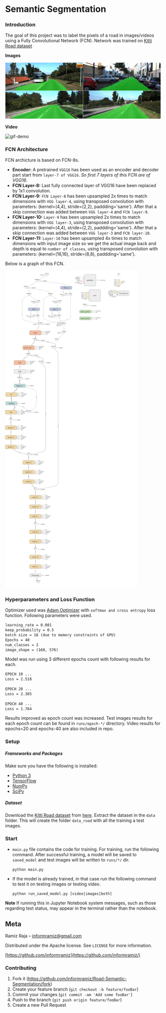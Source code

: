 # Semantic Segmentation
### Introduction
The goal of this project was to label the pixels of a road in images/videos using a Fully Convolutional Network (FCN). Network was trained on [Kitti Road dataset](http://www.cvlibs.net/datasets/kitti/eval_road.php)

**Images**

![demo-images-combined](visualization/demo-images-combined.jpg)

**Video**

![gif-demo](visualization/gif-demo.gif)

### FCN Architecture

FCN archicture is based on FCN-8s.

- **Encoder:** A pretrained `VGG16` has been used as an encoder and decoder part start from `layer-7 of VGG16`. _So first 7 layers of this FCN are of VGG16_.
- **FCN Layer-8:** Last fully connected layer of VGG16 have been replaced by 1x1 convolution.
- **FCN Layer-9:** `FCN Layer-8` has been upsampled 2x times to match dimensions with `VGG layer-4`, using transposed convolution with parameters: (kernel=(4,4), stride=(2,2), paddding='same'). After that a skip connection was added between `VGG layer-4` and `FCN layer-9`.
- **FCN Layer-10:** `Layer-9` has been upsampled 2x times to match dimensions with `VGG layer-3`, using transposed convolution with parameters: (kernel=(4,4), stride=(2,2), paddding='same'). After that a skip connection was added between `VGG layer-3` and `FCN layer-10`.
- **FCN Layer-11:** `Layer-10` has been upsampled 4x times to match dimensions with input image size so we get the actual image back and depth is equal to `number of classes`, using transposed convolution with parameters: (kernel=(16,16), stride=(8,8), paddding='same').

Below is a graph of this FCN. 

![FCN-graph](visualization/graph.png)

### Hyperparameters and Loss Function

Optimizer used was [Adam Optimizer](https://www.tensorflow.org/api_docs/python/tf/train/AdamOptimizer) with `softmax and cross entropy` loss function. Following parameters were used.

```
learning_rate = 0.001
keep_probability = 0.5
batch size = 16 (due to memory constraints of GPU)
Epochs = 40
num_classes = 2
image_shape = (160, 576)
```

Model was run using 3 different epochs count with following results for each.

```
EPOCH 10 ...
Loss = 2.518

EPOCH 20 ...
Loss = 2.365

EPOCH 40 ...
Loss = 1.764
```

Results improved as epoch count was increased. Test images results for each epoch count can be found in `runs/epoch-*/` directory. Video results for epochs=20 and epochs-40 are also included in repo.

### Setup
##### Frameworks and Packages
Make sure you have the following is installed:

 - [Python 3](https://www.python.org/)
 - [TensorFlow](https://www.tensorflow.org/)
 - [NumPy](http://www.numpy.org/)
 - [SciPy](https://www.scipy.org/)
 
##### Dataset
Download the [Kitti Road dataset](http://www.cvlibs.net/datasets/kitti/eval_road.php) from [here](http://www.cvlibs.net/download.php?file=data_road.zip).  Extract the dataset in the `data` folder.  This will create the folder `data_road` with all the training a test images.

### Start
- `main.py` file contains the code for training. For training, run the following command. After successful training, a model will be saved to `saved_model` and test images will be written to `runs/*/` dir.

	```
	python main.py
	```
- If the model is already trained, in that case run the following command to test it on testing images or testing video.
	
	```
	python run_saved_model.py [video|images|both]
	```
	
**Note** If running this in Jupyter Notebook system messages, such as those regarding test status, may appear in the terminal rather than the notebook.

## Meta

Ramiz Raja – [informramiz@gmail.com](informramiz@gmail.com)

Distributed under the Apache license. See ``LICENSE`` for more information.

[https://github.com/informramiz](https://github.com/informramiz/)



### Contributing

1. Fork it (<https://github.com/informramiz/Road-Semantic-Segmentation/fork>)
2. Create your feature branch (`git checkout -b feature/fooBar`)
3. Commit your changes (`git commit -am 'Add some fooBar'`)
4. Push to the branch (`git push origin feature/fooBar`)
5. Create a new Pull Request


